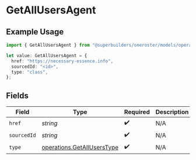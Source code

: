 # GetAllUsersAgent

## Example Usage

```typescript
import { GetAllUsersAgent } from "@superbuilders/oneroster/models/operations";

let value: GetAllUsersAgent = {
  href: "https://necessary-essence.info",
  sourcedId: "<id>",
  type: "class",
};
```

## Fields

| Field                                                                    | Type                                                                     | Required                                                                 | Description                                                              |
| ------------------------------------------------------------------------ | ------------------------------------------------------------------------ | ------------------------------------------------------------------------ | ------------------------------------------------------------------------ |
| `href`                                                                   | *string*                                                                 | :heavy_check_mark:                                                       | N/A                                                                      |
| `sourcedId`                                                              | *string*                                                                 | :heavy_check_mark:                                                       | N/A                                                                      |
| `type`                                                                   | [operations.GetAllUsersType](../../models/operations/getalluserstype.md) | :heavy_check_mark:                                                       | N/A                                                                      |